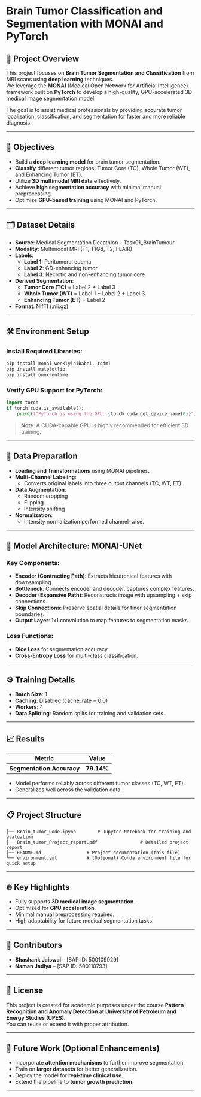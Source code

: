 
# Brain Tumor Classification and Segmentation with MONAI and PyTorch

## 🧠 Project Overview

This project focuses on **Brain Tumor Segmentation and Classification** from MRI scans using **deep learning** techniques.  
We leverage the **MONAI** (Medical Open Network for Artificial Intelligence) framework built on **PyTorch** to develop a high-quality, GPU-accelerated 3D medical image segmentation model.

The goal is to assist medical professionals by providing accurate tumor localization, classification, and segmentation for faster and more reliable diagnosis.

---

## 🎯 Objectives

- Build a **deep learning model** for brain tumor segmentation.
- **Classify** different tumor regions: Tumor Core (TC), Whole Tumor (WT), and Enhancing Tumor (ET).
- Utilize **3D multimodal MRI data** effectively.
- Achieve **high segmentation accuracy** with minimal manual preprocessing.
- Optimize **GPU-based training** using MONAI and PyTorch.

---

## 🗂️ Dataset Details

- **Source**: Medical Segmentation Decathlon – Task01_BrainTumour
- **Modality**: Multimodal MRI (T1, T1Gd, T2, FLAIR)
- **Labels**:
  - **Label 1**: Peritumoral edema
  - **Label 2**: GD-enhancing tumor
  - **Label 3**: Necrotic and non-enhancing tumor core
- **Derived Segmentation**:
  - **Tumor Core (TC)** = Label 2 + Label 3
  - **Whole Tumor (WT)** = Label 1 + Label 2 + Label 3
  - **Enhancing Tumor (ET)** = Label 2
- **Format**: NIfTI (.nii.gz)

---

## 🛠️ Environment Setup

### Install Required Libraries:
```bash
pip install monai-weekly[nibabel, tqdm]
pip install matplotlib
pip install onnxruntime
```

### Verify GPU Support for PyTorch:
```python
import torch
if torch.cuda.is_available():
    print(f"PyTorch is using the GPU: {torch.cuda.get_device_name(0)}")
```

> **Note**: A CUDA-capable GPU is highly recommended for efficient 3D training.

---

## 🔄 Data Preparation

- **Loading and Transformations** using MONAI pipelines.
- **Multi-Channel Labeling**:
  - Converts original labels into three output channels (TC, WT, ET).
- **Data Augmentation**:
  - Random cropping
  - Flipping
  - Intensity shifting
- **Normalization**:
  - Intensity normalization performed channel-wise.

---

## 🧩 Model Architecture: MONAI-UNet

### Key Components:

- **Encoder (Contracting Path)**: Extracts hierarchical features with downsampling.
- **Bottleneck**: Connects encoder and decoder, captures complex features.
- **Decoder (Expansive Path)**: Reconstructs image with upsampling + skip connections.
- **Skip Connections**: Preserve spatial details for finer segmentation boundaries.
- **Output Layer**: 1x1 convolution to map features to segmentation masks.

### Loss Functions:

- **Dice Loss** for segmentation accuracy.
- **Cross-Entropy Loss** for multi-class classification.

---

## ⚙️ Training Details

- **Batch Size**: 1
- **Caching**: Disabled (cache_rate = 0.0)
- **Workers**: 4
- **Data Splitting**: Random splits for training and validation sets.

---

## 📈 Results

| Metric | Value |
|:------:|:-----:|
| **Segmentation Accuracy** | **79.14%** |

- Model performs reliably across different tumor classes (TC, WT, ET).
- Generalizes well across the validation data.

---

## 📋 Project Structure

```
├── Brain_tumor_Code.ipynb        # Jupyter Notebook for training and evaluation
├── Brain_tumor_Project_report.pdf                # Detailed project report
├── README.md                 # Project documentation (this file)
└── environment.yml           # (Optional) Conda environment file for quick setup
```

---

## 🔥 Key Highlights

- Fully supports **3D medical image segmentation**.
- Optimized for **GPU acceleration**.
- Minimal manual preprocessing required.
- High adaptability for future medical segmentation tasks.

---

## 🙌 Contributors

- **Shashank Jaiswal** – [SAP ID: 500109929]
- **Naman Jadiya** – [SAP ID: 500110793]

---

## 📜 License

This project is created for academic purposes under the course **Pattern Recognition and Anomaly Detection** at **University of Petroleum and Energy Studies (UPES)**.  
You can reuse or extend it with proper attribution.

---

## 🚀 Future Work (Optional Enhancements)

- Incorporate **attention mechanisms** to further improve segmentation.
- Train on **larger datasets** for better generalization.
- Deploy the model for **real-time clinical use**.
- Extend the pipeline to **tumor growth prediction**.

---
